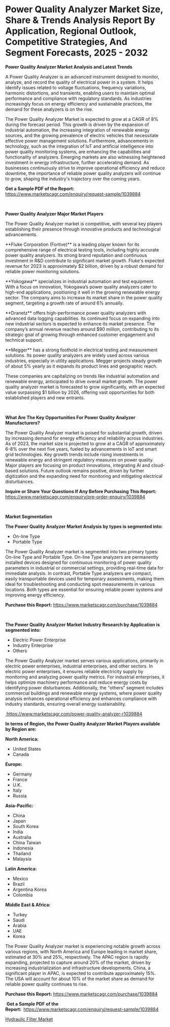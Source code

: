 <p><h1>Power Quality Analyzer Market Size, Share & Trends Analysis Report By Application, Regional Outlook, Competitive Strategies, And Segment Forecasts, 2025 - 2032</h1></p><p><strong>Power Quality Analyzer Market Analysis and Latest Trends</strong></p>
<p><p>A Power Quality Analyzer is an advanced instrument designed to monitor, analyze, and record the quality of electrical power in a system. It helps identify issues related to voltage fluctuations, frequency variations, harmonic distortions, and transients, enabling users to maintain optimal performance and compliance with regulatory standards. As industries increasingly focus on energy efficiency and sustainable practices, the demand for these analyzers is on the rise.</p><p>The Power Quality Analyzer Market is expected to grow at a CAGR of 8% during the forecast period. This growth is driven by the expansion of industrial automation, the increasing integration of renewable energy sources, and the growing prevalence of electric vehicles that necessitate effective power management solutions. Furthermore, advancements in technology, such as the integration of IoT and artificial intelligence into power quality monitoring systems, are enhancing the capabilities and functionality of analyzers. Emerging markets are also witnessing heightened investment in energy infrastructure, further accelerating demand. As businesses continuously strive to improve operational efficiency and reduce downtime, the importance of reliable power quality analyzers will continue to grow, shaping the industry's trajectory over the coming years.</p></p>
<p><strong>Get a Sample PDF of the Report:&nbsp;</strong> <a href="https://www.marketscagr.com/enquiry/request-sample/1039884?utm_campaign=1869&utm_medium=2&utm_source=Github&utm_content=ia&utm_term=16022025&utm_id=power-quality-analyzer">https://www.marketscagr.com/enquiry/request-sample/1039884</a></p>
<p>&nbsp;</p>
<p><strong>Power Quality Analyzer Major Market Players</strong></p>
<p><p>The Power Quality Analyzer market is competitive, with several key players establishing their presence through innovative products and technological advancements. </p><p>**Fluke Corporation (Fortive)** is a leading player known for its comprehensive range of electrical testing tools, including highly accurate power quality analyzers. Its strong brand reputation and continuous investment in R&D contribute to significant market growth. Fluke's expected revenue for 2023 is approximately $2 billion, driven by a robust demand for reliable power monitoring solutions. </p><p>**Yokogawa** specializes in industrial automation and test equipment. With a focus on innovation, Yokogawa’s power quality analyzers cater to high-end applications, positioning it well in the growing renewable energy sector. The company aims to increase its market share in the power quality segment, targeting a growth rate of around 6% annually.</p><p>**Dranetz** offers high-performance power quality analyzers with advanced data logging capabilities. Its continued focus on expanding into new industrial sectors is expected to enhance its market presence. The company’s annual revenue reaches around $90 million, contributing to its strategic goal of growing through enhanced customer engagement and technical support.</p><p>**Megger** has a strong foothold in electrical testing and measurement solutions. Its power quality analyzers are widely used across various industries, especially in utility applications. Megger projects steady growth of about 5% yearly as it expands its product lines and geographic reach.</p><p>These companies are capitalizing on trends like industrial automation and renewable energy, anticipated to drive overall market growth. The power quality analyzer market is forecasted to grow significantly, with an expected value surpassing $1 billion by 2026, offering vast opportunities for both established players and new entrants.</p></p>
<p>&nbsp;</p>
<p><strong>What Are The Key Opportunities For Power Quality Analyzer Manufacturers?</strong></p>
<p><p>The Power Quality Analyzer market is poised for substantial growth, driven by increasing demand for energy efficiency and reliability across industries. As of 2023, the market size is projected to grow at a CAGR of approximately 6-8% over the next five years, fueled by advancements in IoT and smart grid technologies. Key growth trends include rising investments in renewable energy and stringent regulatory measures on power quality. Major players are focusing on product innovations, integrating AI and cloud-based solutions. Future outlook remains positive, driven by further digitization and the expanding need for monitoring and mitigating electrical disturbances.</p></p>
<p><strong>Inquire or Share Your Questions If Any Before Purchasing This Report:</strong> <a href="https://www.marketscagr.com/enquiry/pre-order-enquiry/1039884?utm_campaign=1869&utm_medium=2&utm_source=Github&utm_content=ia&utm_term=16022025&utm_id=power-quality-analyzer">https://www.marketscagr.com/enquiry/pre-order-enquiry/1039884</a></p>
<p>&nbsp;</p>
<p><strong>Market Segmentation</strong></p>
<p><strong>The Power Quality Analyzer Market Analysis by types is segmented into:</strong></p>
<p><ul><li>On-line Type</li><li>Portable Type</li></ul></p>
<p><p>The Power Quality Analyzer market is segmented into two primary types: On-line Type and Portable Type. On-line Type analyzers are permanently installed devices designed for continuous monitoring of power quality parameters in industrial or commercial settings, providing real-time data for immediate analysis. In contrast, Portable Type analyzers are compact, easily transportable devices used for temporary assessments, making them ideal for troubleshooting and conducting spot measurements in various locations. Both types are essential for ensuring reliable power systems and improving energy efficiency.</p></p>
<p><strong>Purchase this Report:&nbsp;</strong><a href="https://www.marketscagr.com/purchase/1039884?utm_campaign=1869&utm_medium=2&utm_source=Github&utm_content=ia&utm_term=16022025&utm_id=power-quality-analyzer">https://www.marketscagr.com/purchase/1039884</a></p>
<p>&nbsp;</p>
<p><strong>The Power Quality Analyzer Market Industry Research by Application is segmented into:</strong></p>
<p><ul><li>Electric Power Enterprise</li><li>Industry Enterprise</li><li>Others</li></ul></p>
<p><p>The Power Quality Analyzer market serves various applications, primarily in electric power enterprises, industrial enterprises, and other sectors. In electric power enterprises, it ensures reliable electricity supply by monitoring and analyzing power quality metrics. For industrial enterprises, it helps optimize machinery performance and reduce energy costs by identifying power disturbances. Additionally, the "others" segment includes commercial buildings and renewable energy systems, where power quality analysis enhances operational efficiency and enhances compliance with industry standards, ensuring overall energy sustainability.</p></p>
<p><a href="https://www.marketscagr.com/power-quality-analyzer-r1039884?utm_campaign=1869&utm_medium=2&utm_source=Github&utm_content=ia&utm_term=16022025&utm_id=power-quality-analyzer">&nbsp;https://www.marketscagr.com/power-quality-analyzer-r1039884</a></p>
<p><strong>In terms of Region, the Power Quality Analyzer Market Players available by Region are:</strong></p>
<p>
    <p> <strong> North America: </strong>
        <ul>
            <li>United States</li>
            <li>Canada</li>
        </ul>
        </p> 
    <p> <strong> Europe: </strong>
        <ul>
            <li>Germany</li>
            <li>France</li>
            <li>U.K.</li>
            <li>Italy</li>
            <li>Russia</li>
        </ul>
        </p> 
    <p> <strong> Asia-Pacific: </strong>
        <ul>
            <li>China</li>
            <li>Japan</li>
            <li>South Korea</li>
            <li>India</li>
            <li>Australia</li>
            <li>China Taiwan</li>
            <li>Indonesia</li>
            <li>Thailand</li>
            <li>Malaysia</li>
        </ul>
        </p> 
    <p> <strong> Latin America: </strong>
        <ul>
            <li>Mexico</li>
            <li>Brazil</li>
            <li>Argentina Korea</li>
            <li>Colombia</li>
        </ul>
        </p> 
    <p> <strong> Middle East & Africa: </strong>
        <ul>
            <li>Turkey</li>
            <li>Saudi</li>
            <li>Arabia</li>
            <li>UAE</li>
            <li>Korea</li>
        </ul>
    </p>
    </p>
<p><p>The Power Quality Analyzer market is experiencing notable growth across various regions, with North America and Europe leading in market share, estimated at 30% and 25%, respectively. The APAC region is rapidly expanding, projected to capture around 20% of the market, driven by increasing industrialization and infrastructure developments. China, a significant player in APAC, is expected to contribute approximately 15%. The USA will account for about 10% of the market share as demand for reliable power quality continues to rise.</p></p>
<p><strong>Purchase this Report: </strong><a href="https://www.marketscagr.com/purchase/1039884?utm_campaign=1869&utm_medium=2&utm_source=Github&utm_content=ia&utm_term=16022025&utm_id=power-quality-analyzer">https://www.marketscagr.com/purchase/1039884</a></p>
<p>&nbsp;<strong>Get a Sample PDF of the Report:&nbsp;&nbsp;</strong><a href="https://www.marketscagr.com/enquiry/request-sample/1039884?utm_campaign=1869&utm_medium=2&utm_source=Github&utm_content=ia&utm_term=16022025&utm_id=power-quality-analyzer">https://www.marketscagr.com/enquiry/request-sample/1039884</a></p>
<p><strong></strong></p>
<p><p><a href="https://github.com/provorikovar/Market-Research-Report-List-7/blob/main/hydraulic-filter-market.md?utm_campaign=1869&utm_medium=2&utm_source=Github&utm_content=ia&utm_term=16022025&utm_id=power-quality-analyzer">Hydraulic Filter Market</a></p></p>